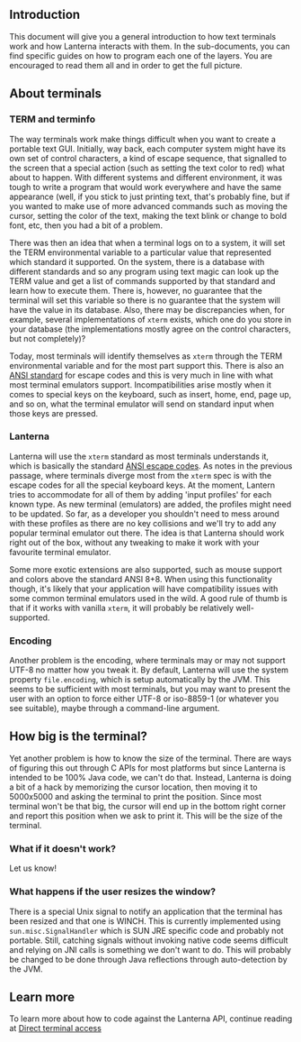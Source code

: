 ## Introduction
This document will give you a general introduction to how text terminals work and how Lanterna interacts with them. 
In the sub-documents, you can find specific guides on how to program each one of the layers. 
You are encouraged to read them all and in order to get the full picture.

## About terminals
### TERM and terminfo 
The way terminals work make things difficult when you want to create a portable text GUI. Initially, way back, each 
computer system might have its own set of control characters, a kind of escape sequence, that signalled to the screen 
that a special action (such as setting the text color to red) what about to happen. With different systems and different 
environment, it was tough to write a program that would work everywhere and have the same appearance (well, if you stick 
to just printing text, that's probably fine, but if you wanted to make use of more advanced commands such as moving the 
cursor, setting the color of the text, making the text blink or change to bold font, etc, then you had a bit of a 
problem.

There was then an idea that when a terminal logs on to a system, it will set the TERM environmental variable to a 
particular value that represented which standard it supported. On the system, there is a database with different standards and so any program using text magic can look up the TERM value and get a list of commands supported by that standard and learn 
how to execute them. There is, however, no guarantee that the terminal will set this variable so there is no guarantee that the system will have the value in its database. Also, there may be discrepancies when, for example, several implementations of `xterm` exists, which one do you store in your database (the implementations mostly agree on the control characters, but not completely)?

Today, most terminals will identify themselves as `xterm` through the TERM environmental variable and for the most part support this. There is also an [ANSI standard](http://en.wikipedia.org/wiki/ANSI_escape_code) for escape codes and this is very much in line with what most terminal emulators support. Incompatibilities arise mostly when it comes to 
special keys on the keyboard, such as insert, home, end, page up, and so on, what the terminal emulator will send on 
standard input when those keys are pressed.

### Lanterna
Lanterna will use the `xterm` standard as most terminals understands it, which is basically the standard 
[ANSI escape codes](http://en.wikipedia.org/wiki/ANSI_escape_code). As notes in the previous passage, where terminals 
diverge most from the `xterm` spec is with the escape codes for all the special keyboard keys. At the moment, Lantern 
tries to accommodate for all of them by adding 'input profiles' for each known type. As new terminal (emulators) are 
added, the profiles might need to be updated. So far, as a developer you shouldn't need to mess around with these 
profiles as there are no key collisions and we'll try to add any popular terminal emulator out there. The idea is that 
Lanterna should work right out of the box, without any tweaking to make it work with your favourite terminal emulator.

Some more exotic extensions are also supported, such as mouse support and colors above the standard ANSI 8+8. When using
this functionality though, it's likely that your application will have compatibility issues with some common terminal
emulators used in the wild. A good rule of thumb is that if it works with vanilla `xterm`, it will probably be 
relatively well-supported.

### Encoding
Another problem is the encoding, where terminals may or may not support UTF-8 no matter how you tweak it. By default, 
Lanterna will use the system property `file.encoding`, which is setup automatically by the JVM. This seems to be 
sufficient with most terminals, but you may want to present the user with an option to force either UTF-8 or iso-8859-1
(or whatever you see suitable), maybe through a command-line argument.

## How big is the terminal?
Yet another problem is how to know the size of the terminal. There are ways of figuring this out through C APIs for most 
platforms but since Lanterna is intended to be 100% Java code, we can't do that. Instead, Lanterna is doing a bit of a 
hack by memorizing the cursor location, then moving it to 5000x5000 and asking the terminal to print the position. Since 
most terminal won't be that big, the cursor will end up in the bottom right corner and report this position when we ask 
to print it. This will be the size of the terminal.

### What if it doesn't work?
Let us know!

### What happens if the user resizes the window?
There is a special Unix signal to notify an application that the terminal has been resized and that one is WINCH. This 
is currently implemented using `sun.misc.SignalHandler` which is SUN JRE specific code and probably not portable. Still, 
catching signals without invoking native code seems difficult and relying on JNI calls is something we don't want to do. 
This will probably be changed to be done through Java reflections through auto-detection by the JVM.

## Learn more
To learn more about how to code against the Lanterna API, continue reading at [Direct terminal access](using-terminal.md)
